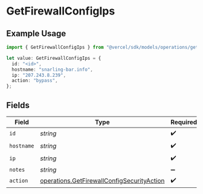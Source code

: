 # GetFirewallConfigIps

## Example Usage

```typescript
import { GetFirewallConfigIps } from "@vercel/sdk/models/operations/getfirewallconfig.js";

let value: GetFirewallConfigIps = {
  id: "<id>",
  hostname: "snarling-bar.info",
  ip: "207.243.8.239",
  action: "bypass",
};
```

## Fields

| Field                                                                                                    | Type                                                                                                     | Required                                                                                                 | Description                                                                                              |
| -------------------------------------------------------------------------------------------------------- | -------------------------------------------------------------------------------------------------------- | -------------------------------------------------------------------------------------------------------- | -------------------------------------------------------------------------------------------------------- |
| `id`                                                                                                     | *string*                                                                                                 | :heavy_check_mark:                                                                                       | N/A                                                                                                      |
| `hostname`                                                                                               | *string*                                                                                                 | :heavy_check_mark:                                                                                       | N/A                                                                                                      |
| `ip`                                                                                                     | *string*                                                                                                 | :heavy_check_mark:                                                                                       | N/A                                                                                                      |
| `notes`                                                                                                  | *string*                                                                                                 | :heavy_minus_sign:                                                                                       | N/A                                                                                                      |
| `action`                                                                                                 | [operations.GetFirewallConfigSecurityAction](../../models/operations/getfirewallconfigsecurityaction.md) | :heavy_check_mark:                                                                                       | N/A                                                                                                      |
